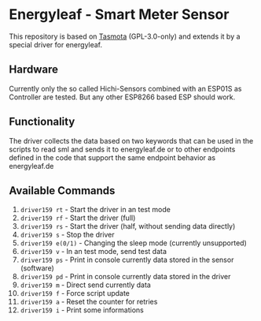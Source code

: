 # Energyleaf - Smart Meter Sensor
This repository is based on [Tasmota](https://github.com/arendst/Tasmota) (GPL-3.0-only) and extends it by a special driver for energyleaf.

## Hardware

Currently only the so called Hichi-Sensors combined with an ESP01S as Controller are tested. But any other ESP8266 based ESP should work. 

## Functionality

The driver collects the data based on two keywords that can be used in the scripts to read sml and sends it to energyleaf.de or to other endpoints defined in the code that support the same endpoint behavior as energyleaf.de

## Available Commands

<ol>
	<li><code>driver159 rt</code> - Start the driver in an test mode</li>
	<li><code>driver159 rf</code> - Start the driver (full)</li>
	<li><code>driver159 rs</code> - Start the driver (half, without sending data directly)</li>
	<li><code>driver159 s</code> - Stop the driver</li>
	<li><code>driver159 e(0/1)</code> - Changing the sleep mode (currently unsupported)</li>
	<li><code>driver159 v</code> - In an test mode, send test data</li>
	<li><code>driver159 ps</code> - Print in console currently data stored in the sensor (software)</li>
    <li><code>driver159 pd</code> - Print in console currently data stored in the driver</li>
    <li><code>driver159 m</code> - Direct send currently data</li>
    <li><code>driver159 f</code> - Force script update</li>
    <li><code>driver159 a</code> - Reset the counter for retries</li>
    <li><code>driver159 i</code> - Print some informations</li>
</ol>
